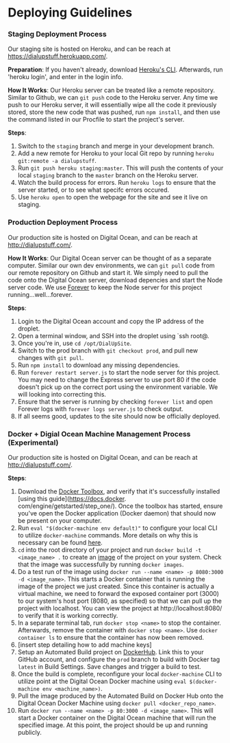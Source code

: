 # Deploying Guidelines

### Staging Deployment Process
Our staging site is hosted on Heroku, and can be reach at https://dialupstuff.herokuapp.com/.

**Preparation**:
If you haven't already, download [Heroku's CLI](https://devcenter.heroku.com/articles/heroku-command-line). Afterwards, run 'heroku login', and enter in the login info. 

**How It Works**:
Our Heroku server can be treated like a remote repository. Similar to Github, we can `git push` code to the Heroku server. Any time we push to our Heroku server, it will essentially wipe all the code it previously stored, store the new code that was pushed, run `npm install`, and then use the command listed in our Procfile to start the project's server.

**Steps**:

1. Switch to the `staging` branch and merge in your development branch.
2. Add a new remote for Heroku to your local Git repo by running `heroku git:remote -a dialupstuff`.
3. Run `git push heroku staging:master`. This will push the contents of your local `staging` branch to the `master` branch on the Heroku server.
4. Watch the build process for errors. Run `heroku logs` to ensure that the server started, or to see what specifc errors occured.
5. Use `heroku open` to open the webpage for the site and see it live on staging.


### Production Deployment Process
Our production site is hosted on Digital Ocean, and can be reach at http://dialupstuff.com/.

**How It Works**:
Our Digital Ocean server can be thought of as a separate computer. Similar our own dev environments, we can `git pull` code from our remote repository on Github and start it. We simply need to pull the code onto the Digital Ocean server, download depencies and start the Node server code. We use [Forever](https://github.com/foreverjs/forever) to keep the Node server for this project running...well...forever.

**Steps**:

1. Login to the Digital Ocean account and copy the IP address of the droplet.
2. Open a terminal window, and SSH into the droplet using `ssh root@<ipaddress>.
3. Once you're in, use `cd /opt/DialUpSite`. 
4. Switch to the prod branch with `git checkout prod`, and pull new changes with `git pull`. 
5. Run `npm install` to download any missing dependencies.
6. Run `forever restart server.js` to start the node server for this project. You may need to change the Express server to use port 80 if the code doesn't pick up on the correct port using the environment variable. We will looking into correcting this.
7. Ensure that the server is running by checking `forever list` and open Forever logs with `forever logs server.js` to check output.
8. If all seems good, updates to the site should now be officially deployed.


### Docker + Digial Ocean Machine Management Process (Experimental)
Our production site is hosted on Digital Ocean, and can be reach at http://dialupstuff.com/.

**Steps**:

1. Download the [Docker Toolbox](https://www.docker.com/products/docker-toolbox), and verify that it's successfully installed [using this guide](https://docs.docker. com/engine/getstarted/step_one/). Once the toolbox has started, ensure you've open the Docker application (Docker daemon) that should now be present on your computer.
2. Run `eval "$(docker-machine env default)"` to configure your local CLI to utilize `docker-machine` commands. More details on why this is necessary can be found [here](http://stackoverflow.com/questions/40038572/eval-docker-machine-env-default). 
3. `cd` into the root directory of your project and run `docker build -t <image_name> .` to create an [image](https://docs.docker.com/engine/getstarted/step_two/) of the project on your system. Check that the image was successfully by running `docker images`.
4. Do a test run of the image using `docker run --name <name> -p 8080:3000 -d <image_name>`. This starts a Docker container that is running the image of the project we just created. Since this container is actually a virtual machine, we need to forward the exposed container port (3000) to our system's host port (8080, as specified) so that we can pull up the project with localhost. You can view the project at http://localhost:8080/ to verify that it is working correctly.
5. In a separate terminal tab, run `docker stop <name>` to stop the container. Afterwards, remove the container with `docker stop <name>`. Use `docker container ls` to ensure that the container has now been removed. 
6. [insert step detailing how to add machine keys]
7. Setup an Automated Build project on [DockerHub](https://hub.docker.com). Link this to your GitHub account, and configure the `prod` branch to build with Docker tag `latest` in Build Settings. Save changes and trigger a build to test. 
8. Once the build is complete, reconfigure your local `docker-machine` CLI to utilize point at the Digital Ocean Docker machine using `eval $(docker-machine env <machine_name>)`.
9. Pull the image produced by the Automated Build on Docker Hub onto the Digital Ocean Docker Machine using `docker pull <docker_repo_name>`.
10. Run `docker run --name <name> -p 80:3000 -d <image_name>`. This will start a Docker container on the Digital Ocean machine that will run the specified image. At this point, the project should be up and running publicly. 



